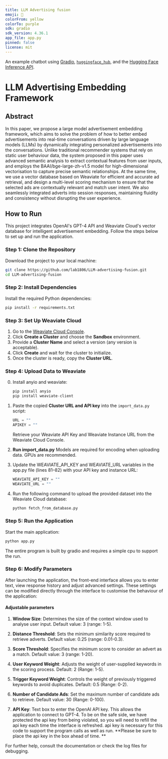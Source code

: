 ```yaml
---
title: LLM Advertising fusion
emoji: 💬
colorFrom: yellow
colorTo: purple
sdk: gradio
sdk_version: 4.36.1
app_file: app.py
pinned: false
license: mit
---
```


An example chatbot using [Gradio](https://gradio.app), [`huggingface_hub`](https://huggingface.co/docs/huggingface_hub/v0.22.2/en/index), and the [Hugging Face Inference API](https://huggingface.co/docs/api-inference/index).

# LLM Advertising Embedding Framework


## **Abstract**  

In this paper, we propose a large model advertisement embedding framework, which aims to solve the problem of how to better embed advertisements into real-time conversations driven by large language models (LLMs) by dynamically integrating personalized advertisements into the conversations. Unlike traditional recommender systems that rely on static user behaviour data, the system proposed in this paper uses advanced semantic analysis to extract contextual features from user inputs, and employs the BAAI/bge-large-zh-v1.5 model for high-dimensional vectorisation to capture precise semantic relationships. At the same time, we use a vector database based on Weaviate for efficient and accurate ad retrieval, and design a multi-level scoring mechanism to ensure that the selected ads are contextually relevant and match user intent. We also seamlessly integrated adverts into session responses, maintaining fluidity and consistency without disrupting the user experience.





## **How to Run**

This project integrates OpenAI's GPT-4 API and Weaviate Cloud's vector database for intelligent advertisement embedding. Follow the steps below to set up and run the application.


### Step 1: Clone the Repository
Download the project to your local machine:
```bash
git clone https://github.com/lab1806/LLM-advertising-fusion.git
cd LLM-advertising-fusion
```


### Step 2: Install Dependencies
Install the required Python dependencies:
```bash
pip install -r requirements.txt
```

### Step 3: Set Up Weaviate Cloud
1. Go to the [Weaviate Cloud Console](https://console.weaviate.cloud).
2. Click **Create a Cluster** and choose the **Sandbox** environment.
3. Provide a **Cluster Name** and select a version (any version is acceptable).
4. Click **Create** and wait for the cluster to initialize.
5. Once the cluster is ready, copy the **Cluster URL**.

### Step 4: Upload Data to Weaviate
0. Install anyio and weaviate:
   ```python
   pip install anyio
   pip install weaviate-client
   ```
1. Paste the copied **Cluster URL and API key** into the `import_data.py` script:
   ```python
   URL = ""
   APIKEY = ""
   ```
   Retrieve your Weaviate API Key and Weaviate Instance URL from the Weaviate Cloud Console.
2. **Run import_data.py**
   Models are required for encoding when uploading data. GPUs are recommended.

3. Update the WEAVIATE_API_KEY and WEAVIATE_URL variables in the app.py file (lines 81–82) with your API key and instance URL:
    ```python
    WEAVIATE_API_KEY = ""
    WEAVIATE_URL = ""
    ```
4. Run the following command to upload the provided dataset into the Weaviate Cloud database:
   ```bash
   python fetch_from_database.py
   ```

### Step 5: Run the Application
Start the main application:
   ```bash
   python app.py
   ```
The entire program is built by gradio and requires a simple cpu to support the run.

### Step 6: Modify Parameters
After launching the application, the front-end interface allows you to enter text, view response history and adjust advanced settings. These settings can be modified directly through the interface to customise the behaviour of the application:

#### Adjustable parameters
1. **Window Size**: Determines the size of the context window used to analyse user input. 
  Default value: 3 (range: 1-5).
  
2. **Distance Threshold**: Sets the minimum similarity score required to retrieve adverts. 
  Default value: 0.25 (range: 0.01-0.3).

3. **Score Threshold**: Specifies the minimum score to consider an advert as a match. 
  Default value: 3 (range: 1-20).

4. **User Keyword Weight**: Adjusts the weight of user-supplied keywords in the scoring process. 
  Default: 2 (Range: 1-5).

5. **Trigger Keyword Weight**: Controls the weight of previously triggered keywords to avoid duplicates. 
  Default: 0.5 (Range: 0-2).

6. **Number of Candidate Ads**: Set the maximum number of candidate ads to retrieve. 
  Default value: 30 (Range: 0-100).

7. **API Key**: Text box to enter the OpenAI API key. This allows the application to connect to GPT-4. To be on the safe side, we have protected the api key from being violated, so you will need to refill the api key each time the interface is refreshed. api key is necessary for this code to support the program calls as well as run. **Please be sure to place the api key in the box ahead of time. **

For further help, consult the documentation or check the log files for debugging.
